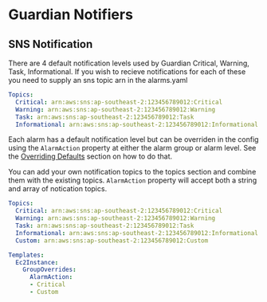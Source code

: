 # Guardian Notifiers

## SNS Notification

There are 4 default notification levels used by Guardian Critical, Warning, Task, Informational. If you wish to recieve notifications for each of these you need to supply an sns topic arn in the alarms.yaml

```yaml
Topics:
  Critical: arn:aws:sns:ap-southeast-2:123456789012:Critical
  Warning: arn:aws:sns:ap-southeast-2:123456789012:Warning
  Task: arn:aws:sns:ap-southeast-2:123456789012:Task
  Informational: arn:aws:sns:ap-southeast-2:123456789012:Informational
```

Each alarm has a default notification level but can be overriden in the config using the `AlarmAction` property at either the alarm group or alarm level. See the [Overriding Defaults](#overriding-defaults) section on how to do that.

You can add your own notification topics to the topics section and combine them with the existing topics. `AlarmAction` property will accept both a string and array of notication topics.

```yaml
Topics:
  Critical: arn:aws:sns:ap-southeast-2:123456789012:Critical
  Warning: arn:aws:sns:ap-southeast-2:123456789012:Warning
  Task: arn:aws:sns:ap-southeast-2:123456789012:Task
  Informational: arn:aws:sns:ap-southeast-2:123456789012:Informational
  Custom: arn:aws:sns:ap-southeast-2:123456789012:Custom

Templates:
  Ec2Instance:
    GroupOverrides:
      AlarmAction:
      - Critical
      - Custom
```
